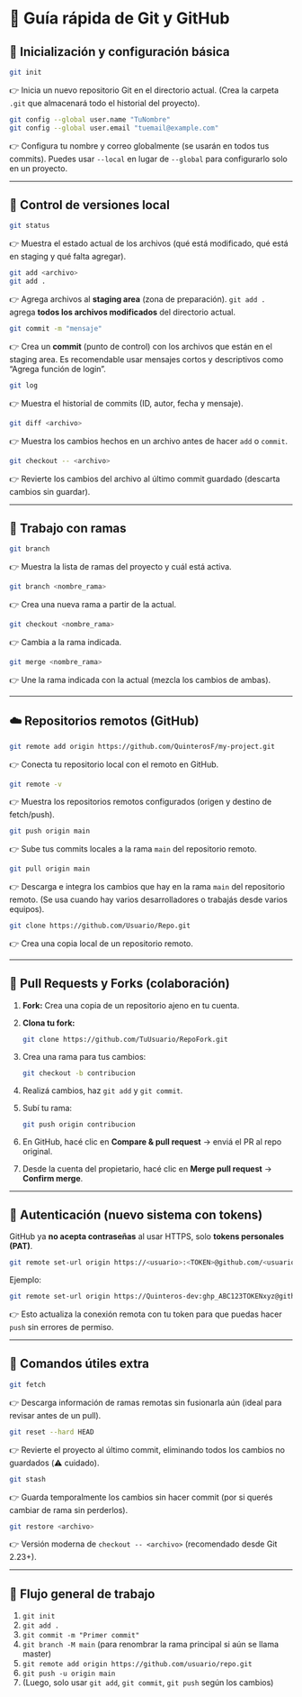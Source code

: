 # 🧠 Guía rápida de Git y GitHub

## 🧩 Inicialización y configuración básica

```bash
git init
```

👉 Inicia un nuevo repositorio Git en el directorio actual. (Crea la carpeta `.git` que almacenará todo el historial del proyecto).

```bash
git config --global user.name "TuNombre"
git config --global user.email "tuemail@example.com"
```

👉 Configura tu nombre y correo globalmente (se usarán en todos tus commits).
Puedes usar `--local` en lugar de `--global` para configurarlo solo en un proyecto.

---

## 📂 Control de versiones local

```bash
git status
```

👉 Muestra el estado actual de los archivos (qué está modificado, qué está en staging y qué falta agregar).

```bash
git add <archivo>
git add .
```

👉 Agrega archivos al **staging area** (zona de preparación).
`git add .` agrega **todos los archivos modificados** del directorio actual.

```bash
git commit -m "mensaje"
```

👉 Crea un **commit** (punto de control) con los archivos que están en el staging area.
Es recomendable usar mensajes cortos y descriptivos como “Agrega función de login”.

```bash
git log
```

👉 Muestra el historial de commits (ID, autor, fecha y mensaje).

```bash
git diff <archivo>
```

👉 Muestra los cambios hechos en un archivo antes de hacer `add` o `commit`.

```bash
git checkout -- <archivo>
```

👉 Revierte los cambios del archivo al último commit guardado (descarta cambios sin guardar).

---

## 🌿 Trabajo con ramas

```bash
git branch
```

👉 Muestra la lista de ramas del proyecto y cuál está activa.

```bash
git branch <nombre_rama>
```

👉 Crea una nueva rama a partir de la actual.

```bash
git checkout <nombre_rama>
```

👉 Cambia a la rama indicada.

```bash
git merge <nombre_rama>
```

👉 Une la rama indicada con la actual (mezcla los cambios de ambas).

---

## ☁️ Repositorios remotos (GitHub)

```bash
git remote add origin https://github.com/QuinterosF/my-project.git
```

👉 Conecta tu repositorio local con el remoto en GitHub.

```bash
git remote -v
```

👉 Muestra los repositorios remotos configurados (origen y destino de fetch/push).

```bash
git push origin main
```

👉 Sube tus commits locales a la rama `main` del repositorio remoto.

```bash
git pull origin main
```

👉 Descarga e integra los cambios que hay en la rama `main` del repositorio remoto.
(Se usa cuando hay varios desarrolladores o trabajás desde varios equipos).

```bash
git clone https://github.com/Usuario/Repo.git
```

👉 Crea una copia local de un repositorio remoto.

---

## 🔁 Pull Requests y Forks (colaboración)

1. **Fork:** Crea una copia de un repositorio ajeno en tu cuenta.
2. **Clona tu fork:**

   ```bash
   git clone https://github.com/TuUsuario/RepoFork.git
   ```
3. Crea una rama para tus cambios:

   ```bash
   git checkout -b contribucion
   ```
4. Realizá cambios, haz `git add` y `git commit`.
5. Subí tu rama:

   ```bash
   git push origin contribucion
   ```
6. En GitHub, hacé clic en **Compare & pull request** → enviá el PR al repo original.
7. Desde la cuenta del propietario, hacé clic en **Merge pull request** → **Confirm merge**.

---

## 🔐 Autenticación (nuevo sistema con tokens)

GitHub ya **no acepta contraseñas** al usar HTTPS, solo **tokens personales (PAT)**.

```bash
git remote set-url origin https://<usuario>:<TOKEN>@github.com/<usuario>/<repo>.git
```

Ejemplo:

```bash
git remote set-url origin https://Quinteros-dev:ghp_ABC123TOKENxyz@github.com/Quinteros-dev/my-project.git
```

👉 Esto actualiza la conexión remota con tu token para que puedas hacer `push` sin errores de permiso.

---

## 🧰 Comandos útiles extra

```bash
git fetch
```

👉 Descarga información de ramas remotas sin fusionarla aún (ideal para revisar antes de un pull).

```bash
git reset --hard HEAD
```

👉 Revierte el proyecto al último commit, eliminando todos los cambios no guardados (⚠️ cuidado).

```bash
git stash
```

👉 Guarda temporalmente los cambios sin hacer commit (por si querés cambiar de rama sin perderlos).

```bash
git restore <archivo>
```

👉 Versión moderna de `checkout -- <archivo>` (recomendado desde Git 2.23+).

---

## 🧭 Flujo general de trabajo

1. `git init`
2. `git add .`
3. `git commit -m "Primer commit"`
4. `git branch -M main` (para renombrar la rama principal si aún se llama master)
5. `git remote add origin https://github.com/usuario/repo.git`
6. `git push -u origin main`
7. (Luego, solo usar `git add`, `git commit`, `git push` según los cambios)
